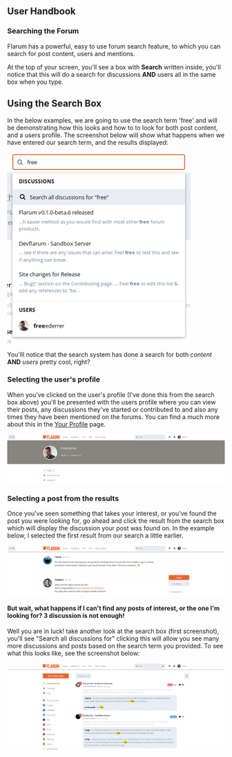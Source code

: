 ## User Handbook
### Searching the Forum

Flarum has a powerful, easy to use forum search feature, to which you can search for post content, users and mentions.

At the top of your screen, you'll see a box with **Search** written inside, you'll notice that this will do a search for discussions **AND** users all in the same box when you type.

## Using the Search Box

In the below examples, we are going to use the search term 'free' and will be demonstrating how this looks and how to to look for both post content, and a users profile.
The screenshot below will show what happens when we have entered our search term, and the results displayed:

![SS - Search results](687474703a2f2f692e696d6775722e636f6d2f49726162434f482e706e67.png)

You'lll notice that the search system has done a search for both _content_ **AND** _users_ pretty cool, right?

### Selecting the user's profile

When you've clicked on the user's profile (I've done this from the search box above) you'll be presented with the users profile where you can view their posts, any discussions they've started or contributed to and also any times they have been mentioned on the forums. You can find a much more about this in the [Your Profile](profile.md) page.

![SS - User profile from search results](687474703a2f2f692e696d6775722e636f6d2f6656596f5747472e706e67.png)

### Selecting a post from the results

Once you've seen something that takes your interest, or you've found the post you were looking for, go ahead and click the result from the search box which will display the discussion your post was found on. In the example below, I selected the first result from our search a little earlier.

![SS - Selected post](687474703a2f2f692e696d6775722e636f6d2f6638324a73484a2e706e67.png)

#### But wait, what happens if I can't find any posts of interest, or the one I'm looking for? 3 discussion is not enough!

Well you are in luck! take another look at the search box (first screenshot), you'll see "Search all discussions for" clicking this will allow you see many more discussions and posts based on the search term you provided. To see what this looks like, see the screenshot below:

![SS - All discussions searched](687474703a2f2f692e696d6775722e636f6d2f3739754f654a332e706e67.png)
